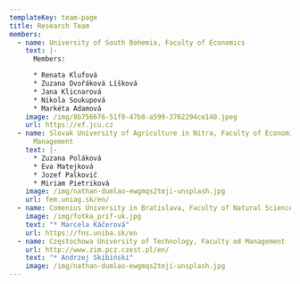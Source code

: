 ```yaml
---
templateKey: team-page
title: Research Team
members:
  - name: University of South Bohemia, Faculty of Economics
    text: |-
      Members:

      * Renata Klufová
      * Zuzana Dvořáková Líšková
      * Jana Klicnarová
      * Nikola Soukupová
      * Markéta Adamová
    image: /img/8b756676-51f0-47b8-a599-3762294ce140.jpeg
    url: https://ef.jcu.cz
  - name: Slovak University of Agriculture in Nitra, Faculty of Economics and
      Management
    text: |-
      * Zuzana Poláková
      * Eva Matejková
      * Jozef Palkovič
      * Miriam Pietriková
    image: /img/nathan-dumlao-ewgmqs2tmji-unsplash.jpg
    url: fem.uniag.sk/en/
  - name: Comenius University in Bratislava, Faculty of Natural Sciences
    image: /img/fotka_prif-uk.jpg
    text: "* Marcela Káčerová"
    url: https://fns.uniba.sk/en
  - name: Częstochowa University of Technology, Faculty od Management
    url: http://www.zim.pcz.czest.pl/en/
    text: "* Andrzej Skibiński"
    image: /img/nathan-dumlao-ewgmqs2tmji-unsplash.jpg
---
```

